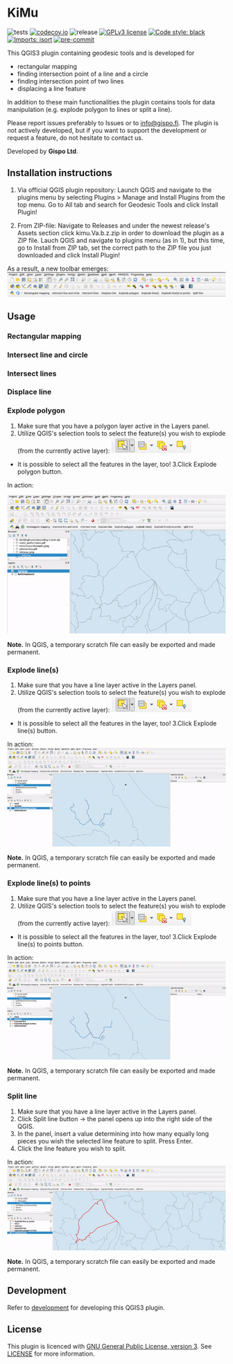 # KiMu
![tests](https://github.com/GispoCoding/kimu/workflows/Tests/badge.svg)
[![codecov.io](https://codecov.io/github/GispoCoding/kimu/coverage.svg?branch=master)](https://codecov.io/github/GispoCoding/kimu?branch=master)
![release](https://github.com/GispoCoding/kimu/workflows/Release/badge.svg)
[![GPLv3 license](https://img.shields.io/badge/License-GPLv3-blue.svg)](http://perso.crans.org/besson/LICENSE.html)
[![Code style: black](https://img.shields.io/badge/code%20style-black-000000.svg)](https://github.com/psf/black)
[![Imports: isort](https://img.shields.io/badge/%20imports-isort-%231674b1?style=flat&labelColor=ef8336)](https://pycqa.github.io/isort/)
[![pre-commit](https://img.shields.io/badge/pre--commit-enabled-brightgreen?logo=pre-commit&logoColor=white)](https://github.com/pre-commit/pre-commit)

This QGIS3 plugin containing geodesic tools and is developed for
- rectangular mapping
- finding intersection point of a line and a circle
- finding intersection point of two lines
- displacing a line feature

In addition to these main functionalities the plugin contains tools for data manipulation (e.g. explode polygon to lines or split a line).

Please report issues preferably to Issues or to info@gispo.fi. The plugin is not actively developed, but if you want to support the development or request a feature, do not hesitate to contact us.

Developed by **Gispo Ltd**.

## Installation instructions

1. Via official QGIS plugin repository: Launch QGIS and navigate to the plugins menu by selecting Plugins > Manage and Install Plugins from the top menu.
Go to All tab and search for Geodesic Tools and click Install Plugin!

2. From ZIP-file: Navigate to Releases and under the newest release's Assets section click kimu.Va.b.z.zip in order to download the plugin as a ZIP file.
Lauch QGIS and navigate to plugins menu (as in 1), but this time, go to Install from ZIP tab, set the correct path to the ZIP file you just downloaded and click Install Plugin!

As a result, a new toolbar emerges:
![plugin toolbar](/images/plugin_toolbar.png "Plugin toolbar")

## Usage

### Rectangular mapping

### Intersect line and circle

### Intersect lines

### Displace line

### Explode polygon

1. Make sure that you have a polygon layer active in the Layers panel.
2. Utilize QGIS's selection tools to select the feature(s) you wish to explode (from the currently active layer):
![QGIS's selection toolbar](/images/qgis_selection_tools.png "QGIS's selection toolbar")

- It is possible to select all the features in the layer, too!
3.Click Explode polygon button.

In action:

![Explode polygon](/images/explode_polygon.gif "Explode polygon")

**Note.** In QGIS, a temporary scratch file can easily be exported and made permanent.

### Explode line(s)

1. Make sure that you have a line layer active in the Layers panel.
2. Utilize QGIS's selection tools to select the feature(s) you wish to explode (from the currently active layer):
![QGIS's selection toolbar](/images/qgis_selection_tools.png "QGIS's selection toolbar")

- It is possible to select all the features in the layer, too!
3.Click Explode line(s) button.

In action:
![Explode lines](/images/explode_lines.gif "Explode lines")

**Note.** In QGIS, a temporary scratch file can easily be exported and made permanent.

### Explode line(s) to points

1. Make sure that you have a line layer active in the Layers panel.
2. Utilize QGIS's selection tools to select the feature(s) you wish to explode (from the currently active layer):
![QGIS's selection toolbar](/images/qgis_selection_tools.png "QGIS's selection toolbar")

- It is possible to select all the features in the layer, too!
3.Click Explode line(s) to points button.

In action:
![Explode line to points](/images/explode_lines_to_points.gif "Explode line to points")

**Note.** In QGIS, a temporary scratch file can easily be exported and made permanent.

### Split line

1. Make sure that you have a line layer active in the Layers panel.
2. Click Split line button -> the panel opens up into the right side of the QGIS.
3. In the panel, insert a value determining into how many equally long pieces you wish the selected line feature to split. Press Enter.
4. Click the line feature you wish to split.

In action:
![Split line](/images/split_line.gif "Split line")

**Note.** In QGIS, a temporary scratch file can easily be exported and made permanent.

## Development

Refer to [development](docs/development.md) for developing this QGIS3 plugin.

## License
This plugin is licenced with
[GNU General Public License, version 3](https://www.gnu.org/licenses/gpl-3.0.html).
See [LICENSE](LICENSE) for more information.

